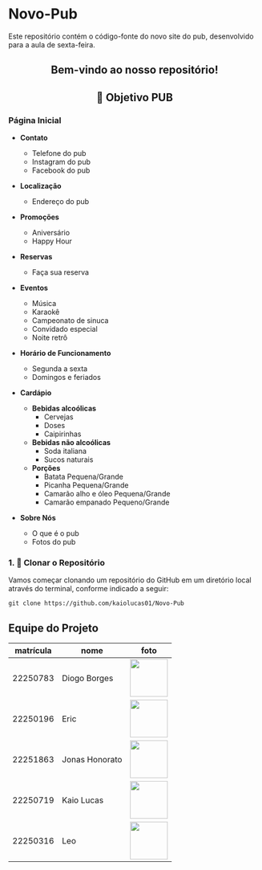 # Novo-Pub
Este repositório contém o código-fonte do novo site do pub, desenvolvido para a aula de sexta-feira.


<div align="center">
  <h2>Bem-vindo ao nosso repositório! </h2>
</div> 

<div align="center">
  <h2>🎯 Objetivo PUB</h2>
</div> 

### Página Inicial

- **Contato**
  - Telefone do pub
  - Instagram do pub
  - Facebook do pub

- **Localização**
  - Endereço do pub

- **Promoções**
  - Aniversário
  - Happy Hour

- **Reservas**
  - Faça sua reserva

- **Eventos**
  - Música
  - Karaokê
  - Campeonato de sinuca
  - Convidado especial
  - Noite retrô

- **Horário de Funcionamento**
  - Segunda a sexta
  - Domingos e feriados

- **Cardápio**
  - **Bebidas alcoólicas**
    - Cervejas
    - Doses
    - Caipirinhas
  - **Bebidas não alcoólicas**
    - Soda italiana
    - Sucos naturais
  - **Porções**
    - Batata Pequena/Grande
    - Picanha Pequena/Grande
    - Camarão alho e óleo Pequena/Grande
    - Camarão empanado Pequeno/Grande

- **Sobre Nós**
  - O que é o pub
  - Fotos do pub



### 1. 📍 Clonar o Repositório
Vamos começar clonando um repositório do GitHub em um diretório local através do terminal, conforme indicado a seguir:
```
git clone https://github.com/kaiolucas01/Novo-Pub
```


## Equipe do Projeto

| matrícula | nome | foto |
| -------- | -------- | -------- |
| 22250783 | Diogo Borges |<img src="https://github.com/digogsxd.png" height="75" width="75"> |
| 22250196 | Eric | <img src="https://github.com/Ericoreto.png" height="75" width="75"> |
| 22251863 | Jonas Honorato | <img src="https://github.com/JonasMelo21.png" height="75" width="75"> |
| 22250719 | Kaio Lucas | <img src="https://github.com/kaiolucas01.png" height="75" width="75"> |
| 22250316 | Leo | <img src="https://github.com/Leocb3.png" height="75" width="75"> |
